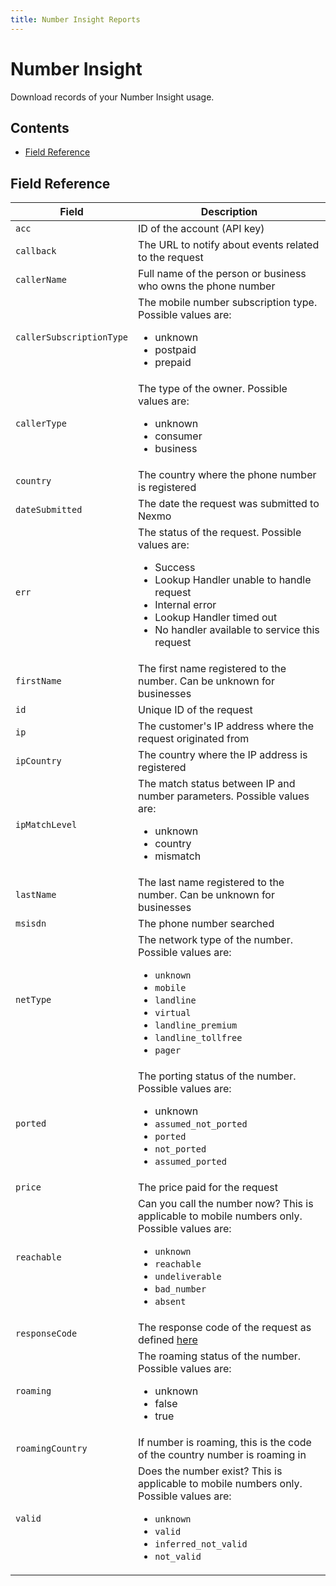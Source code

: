 ```yaml
---
title: Number Insight Reports
---
```


# Number Insight

Download records of your Number Insight usage.

## Contents

* [Field Reference](#field-reference)

## Field Reference

| Field                   | Description                                                                                      |
|-------------------------|--------------------------------------------------------------------------------------------------|
| `acc`                    | ID of the account (API key)                                                                      |
| `callback`                | The URL to notify about events related to the request                                            |
| `callerName`              | Full name of the person or business who owns the phone number                                    |
| `callerSubscriptionType`  | The mobile number subscription type. Possible values are: <ul><li>unknown</li><li>postpaid</li><li>prepaid</li></ul>   |
| `callerType`              | The type of the owner. Possible values are: <ul><li>unknown</li><li>consumer</li><li>business</li></ul>   |
| `country`                 | The country where the phone number is registered                                                 |
| `dateSubmitted`          | The date the request was submitted to Nexmo                                                      |
| `err`                     | The status of the request. Possible values are: <ul><li>Success</li><li>Lookup Handler unable to handle request</li><li>Internal error</li><li>Lookup Handler timed out</li><li>No handler available to service this request</li></ul>             |
| `firstName`               | The first name registered to the number. Can be unknown for businesses                           |
| `id`                      | Unique ID of the request                                                                         |
| `ip`                      | The customer's IP address where the request originated from                                      |
| `ipCountry`               | The country where the IP address is registered                                                   |
| `ipMatchLevel`            | The match status between IP and number parameters. Possible values are: <ul><li>unknown</li><li>country</li><li>mismatch</li></ul>|
| `lastName`                | The last name registered to the number. Can be unknown for businesses                            |
| `msisdn`                  | The phone number searched                                                                        |
| `netType`                 | The network type of the number. Possible values are: <ul><li>`unknown`</li><li>`mobile`</li><li>`landline`</li><li>`virtual`</li><li>`landline_premium`</li><li>`landline_tollfree`</li><li>`pager`</li></ul>|
| `ported`                  | The porting status of the number. Possible values are: <ul><li>unknown</li><li>`assumed_not_ported`</li><li>`ported`</li><li>`not_ported`</li><li>`assumed_ported`</li></ul>|
| `price`                   | The price paid for the request                                                                   |
| `reachable`               | Can you call the number now? This is applicable to mobile numbers only. Possible values are: <ul><li>`unknown`</li><li>`reachable`</li><li>`undeliverable`</li><li>`bad_number`</li><li>`absent`</li></ul>|
| `responseCode`            | The response code of the request as defined [here](https://developer.nexmo.com/api/number-insight)|
| `roaming`                 | The roaming status of the number. Possible values are: <ul><li>unknown</li><li>false</li><li>true</li></ul>            |
| `roamingCountry`          | If number is roaming, this is the code  of the country number is roaming in                      |
| `valid`                   | Does the number exist? This is applicable to mobile numbers only. Possible values are: <ul><li>`unknown`</li><li>`valid`</li><li>`inferred_not_valid`</li><li>`not_valid`</li></ul>|
